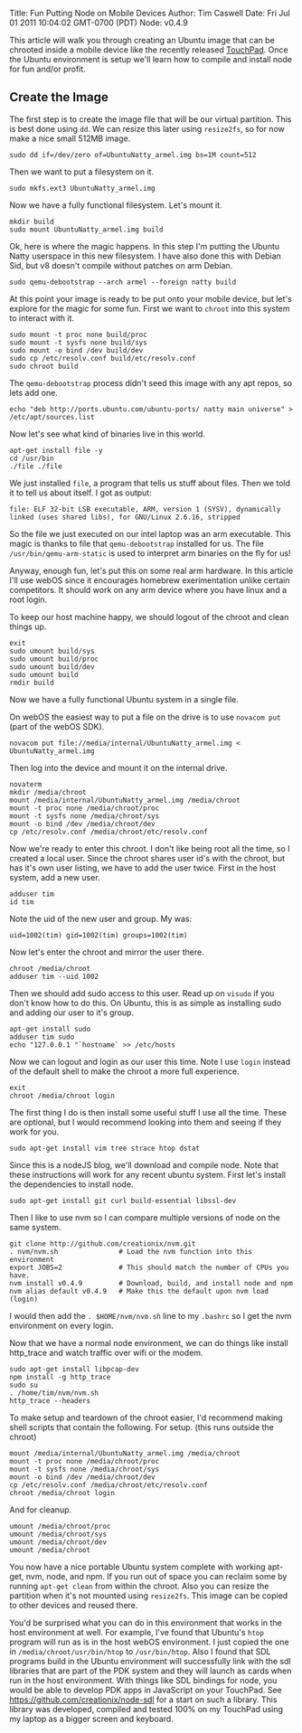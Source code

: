Title: Fun Putting Node on Mobile Devices
Author: Tim Caswell
Date: Fri Jul 01 2011 10:04:02 GMT-0700 (PDT)
Node: v0.4.9

This article will walk you through creating an Ubuntu image that can be chrooted inside a mobile device like the recently released [TouchPad][].  Once the Ubuntu environment is setup we'll learn how to compile and install node for fun and/or profit.

## Create the Image

The first step is to create the image file that will be our virtual partition.  This is best done using `dd`.  We can resize this later using `resize2fs`, so for now make a nice small 512MB image.

    sudo dd if=/dev/zero of=UbuntuNatty_armel.img bs=1M count=512

Then we want to put a filesystem on it.

    sudo mkfs.ext3 UbuntuNatty_armel.img

Now we have a fully functional filesystem.  Let's mount it.

    mkdir build
    sudo mount UbuntuNatty_armel.img build

Ok, here is where the magic happens.  In this step I'm putting the Ubuntu Natty userspace in this new filesystem.  I have also done this with Debian Sid, but v8 doesn't compile without patches on arm Debian.

    sudo qemu-debootstrap --arch armel --foreign natty build

At this point your image is ready to be put onto your mobile device, but let's explore for the magic for some fun.  First we want to `chroot` into this system to interact with it.

    sudo mount -t proc none build/proc
    sudo mount -t sysfs none build/sys
    sudo mount -o bind /dev build/dev
    sudo cp /etc/resolv.conf build/etc/resolv.conf
    sudo chroot build

The `qemu-debootstrap` process didn't seed this image with any apt repos, so lets add one.

    echo "deb http://ports.ubuntu.com/ubuntu-ports/ natty main universe" > /etc/apt/sources.list

Now let's see what kind of binaries live in this world.

    apt-get install file -y
    cd /usr/bin
    ./file ./file

We just installed `file`, a program that tells us stuff about files.  Then we told it to tell us about itself.  I got as output:

    file: ELF 32-bit LSB executable, ARM, version 1 (SYSV), dynamically linked (uses shared libs), for GNU/Linux 2.6.16, stripped

So the file we just executed on our intel laptop was an arm executable.  This magic is thanks to 
 file that `qemu-debootstrap` installed for us.  The file `/usr/bin/qemu-arm-static` is used to interpret arm binaries on the fly for us!

Anyway, enough fun, let's put this on some real arm hardware.  In this article I'll use webOS since it encourages homebrew exerimentation unlike certain competitors.  It should work on any arm device where you have linux and a root login.

To keep our host machine happy, we should logout of the chroot and clean things up.

    exit
    sudo umount build/sys
    sudo umount build/proc
    sudo umount build/dev
    sudo umount build
    rmdir build

Now we have a fully functional Ubuntu system in a single file.

On webOS the easiest way to put a file on the drive is to use `novacom put` (part of the webOS SDK).

    novacom put file://media/internal/UbuntuNatty_armel.img < UbuntuNatty_armel.img

Then log into the device and mount it on the internal drive.

    novaterm
    mkdir /media/chroot
    mount /media/internal/UbuntuNatty_armel.img /media/chroot
    mount -t proc none /media/chroot/proc
    mount -t sysfs none /media/chroot/sys
    mount -o bind /dev /media/chroot/dev
    cp /etc/resolv.conf /media/chroot/etc/resolv.conf

Now we're ready to enter this chroot. I don't like being root all the time, so I created a local user. Since the chroot shares user id's with the chroot, but has it's own user listing, we have to add the user twice.  First in the host system, add a new user.

    adduser tim
    id tim

Note the uid of the new user and group.  My was:

    uid=1002(tim) gid=1002(tim) groups=1002(tim)

Now let's enter the chroot and mirror the user there.

    chroot /media/chroot
    adduser tim --uid 1002

Then we should add sudo access to this user.  Read up on `visudo` if you don't know how to do this.  On Ubuntu, this is as simple as installing sudo and adding our user to it's group.  

    apt-get install sudo
    adduser tim sudo
    echo "127.0.0.1 "`hostname` >> /etc/hosts

Now we can logout and login as our user this time.  Note I use `login` instead of the default shell to make the chroot a more full experience.

    exit
    chroot /media/chroot login

The first thing I do is then install some useful stuff I use all the time.  These are optional, but I would recommend looking into them and seeing if they work for you.

    sudo apt-get install vim tree strace htop dstat

Since this is a nodeJS blog, we'll download and compile node.  Note that these instructions will work for any recent ubuntu system.  First let's install the dependencies to install node.

    sudo apt-get install git curl build-essential libssl-dev

Then I like to use nvm so I can compare multiple versions of node on the same system.

    git clone http://github.com/creationix/nvm.git
    . nvm/nvm.sh               # Load the nvm function into this environment
    export JOBS=2              # This should match the number of CPUs you have.
    nvm install v0.4.9         # Download, build, and install node and npm
    nvm alias default v0.4.9   # Make this the default upon nvm load (login)

I would then add the `. $HOME/nvm/nvm.sh` line to my `.bashrc` so I get the nvm environment on every login.

Now that we have a normal node environment, we can do things like install http_trace and watch traffic over wifi or the modem.

    sudo apt-get install libpcap-dev
    npm install -g http_trace
    sudo su
    . /home/tim/nvm/nvm.sh
    http_trace --headers

To make setup and teardown of the chroot easier, I'd recommend making shell scripts that contain the following.  For setup. (this runs outside the chroot)

    mount /media/internal/UbuntuNatty_armel.img /media/chroot
    mount -t proc none /media/chroot/proc
    mount -t sysfs none /media/chroot/sys
    mount -o bind /dev /media/chroot/dev
    cp /etc/resolv.conf /media/chroot/etc/resolv.conf
    chroot /media/chroot login

And for cleanup.

    umount /media/chroot/proc
    umount /media/chroot/sys
    umount /media/chroot/dev
    umount /media/chroot

You now have a nice portable Ubuntu system complete with working apt-get, nvm, node, and npm. If you run out of space you can reclaim some by running `apt-get clean` from within the chroot.  Also you can resize the partition when it's not mounted using `resize2fs`.  This image can be copied to other devices and reused there.

You'd be surprised what you can do in this environment that works in the host environment at well.  For example, I've found that Ubuntu's `htop` program will run as is in the host webOS environment.  I just copied the one in `/media/chroot/usr/bin/htop` to `/usr/bin/htop`.  Also I found that SDL programs build in the Ubuntu environment will successfully link with the sdl libraries that are part of the PDK system and they will launch as cards when run in the host environment.  With things like SDL bindings for node, you would be able to develop PDK apps in JavaScript on your TouchPad. See <https://github.com/creationix/node-sdl> for a start on such a library.  This library was developed, compiled and tested 100% on my TouchPad using my laptop as a bigger screen and keyboard.


[TouchPad]: http://www.hpwebos.com/us/products/pads/touchpad/index.html
